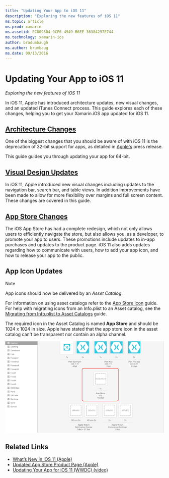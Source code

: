 ```yaml
---
title: "Updating Your App to iOS 11"
description: "Exploring the new features of iOS 11"
ms.topic: article
ms.prod: xamarin
ms.assetid: EC809504-9CF6-4949-B6EE-36384297E744
ms.technology: xamarin-ios
author: bradumbaugh
ms.author: brumbaug
ms.date: 09/13/2016
---
```


# Updating Your App to iOS 11

_Exploring the new features of iOS 11_

In iOS 11, Apple has introduced architecture updates, new visual changes, and an updated iTunes Connect process. This guide explores each of these changes, helping you to get your Xamarin.iOS app updated for iOS 11.

## [Architecture Changes](architecture-changes.md)

One of the biggest changes that you should be aware of with iOS 11 is the deprecation of 32-bit support for apps, as detailed in [Apple's](https://developer.apple.com/news/?id=06282017b) press release.

This guide guides you through updating your app for 64-bit.

## [Visual Design Updates](visual-design.md)

In iOS 11, Apple introduced new visual changes including updates to the navigation bar, search bar, and table views. In addition improvements have been made to allow for more flexibility over margins and full screen content. These changes are covered in this guide.

## [App Store Changes](app-store-changes.md)

The iOS App Store has had a complete redesign, which not only allows users to efficiently navigate the store, but also allows you, as a developer, to promote your app to users. These promotions include updates to in-app purchases and updates to the product page. iOS 11 also adds updates regarding how to communicate with users, how to add your app icon, and how to release your app to the public.

## App Icon Updates

> [!NOTE]
> App icons should now be delivered by an _Asset Catalog_. 

For information on using asset catalogs refer to the [App Store Icon](~/ios/app-fundamentals/images-icons/app-store-icon.md) guide. For help with migrating icons from an Info.plist to an Asset catalog, see the [Migrating from Info.plist to Asset Catalogs](~/ios/app-fundamentals/images-icons/app-icons.md) guide.

The required icon in the Asset Catalog is named **App Store** and should be 1024 x 1024 in size. Apple have stated that the app store icon in the asset catalog can't be transparent nor contain an alpha channel.

![App store icon location in asset catalog.](images/image1.png)

## Related Links

- [What’s New in iOS 11 (Apple)](https://developer.apple.com/ios/)
- [Updated App Store Product Page (Apple)](https://developer.apple.com/app-store/product-page/)
- [Updating Your App for iOS 11 (WWDC) (video)](https://developer.apple.com/videos/play/wwdc2017/204/)
